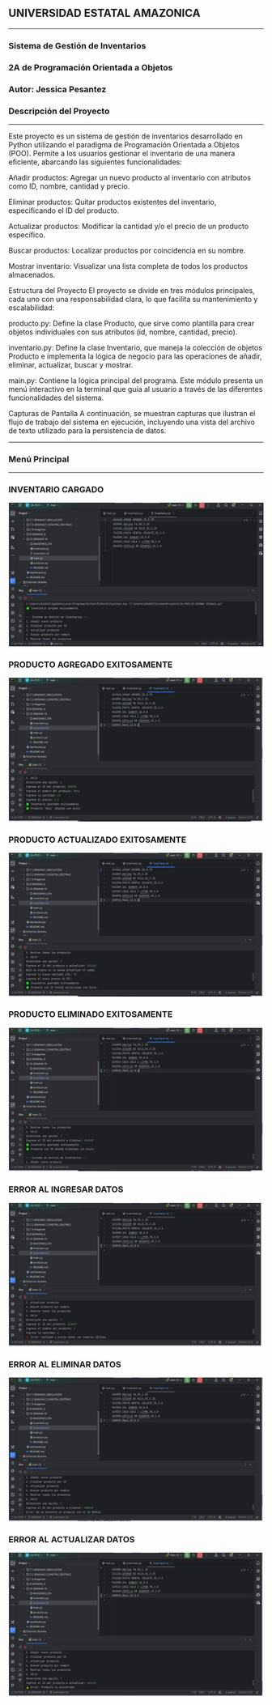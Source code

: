 ## UNIVERSIDAD ESTATAL AMAZONICA
_____
### Sistema de Gestión de Inventarios
### 2A de Programación Orientada a Objetos
### Autor: Jessica Pesantez
### Descripción del Proyecto
____

Este proyecto es un sistema de gestión de inventarios desarrollado en Python utilizando el paradigma de Programación Orientada a Objetos (POO). Permite a los usuarios gestionar el inventario de una manera eficiente, abarcando las siguientes funcionalidades:

Añadir productos: Agregar un nuevo producto al inventario con atributos como ID, nombre, cantidad y precio.

Eliminar productos: Quitar productos existentes del inventario, especificando el ID del producto.

Actualizar productos: Modificar la cantidad y/o el precio de un producto específico.

Buscar productos: Localizar productos por coincidencia en su nombre.

Mostrar inventario: Visualizar una lista completa de todos los productos almacenados.

Estructura del Proyecto
El proyecto se divide en tres módulos principales, cada uno con una responsabilidad clara, lo que facilita su mantenimiento y escalabilidad:

producto.py: Define la clase Producto, que sirve como plantilla para crear objetos individuales con sus atributos (id, nombre, cantidad, precio).

inventario.py: Define la clase Inventario, que maneja la colección de objetos Producto e implementa la lógica de negocio para las operaciones de añadir, eliminar, actualizar, buscar y mostrar.

main.py: Contiene la lógica principal del programa. Este módulo presenta un menú interactivo en la terminal que guía al usuario a través de las diferentes funcionalidades del sistema.

Capturas de Pantalla
A continuación, se muestran capturas que ilustran el flujo de trabajo del sistema en ejecución, incluyendo una vista del archivo de texto utilizado para la persistencia de datos.
___
### Menú Principal

____
### INVENTARIO CARGADO
![Diapositiva1.JPG](IMAGENES_10/Diapositiva1.JPG)

### PRODUCTO AGREGADO EXITOSAMENTE
![Diapositiva2.JPG](IMAGENES_10/Diapositiva2.JPG)

### PRODUCTO ACTUALIZADO EXITOSAMENTE
![Diapositiva3.JPG](IMAGENES_10/Diapositiva3.JPG)

### PRODUCTO ELIMINADO EXITOSAMENTE
![Diapositiva4.JPG](IMAGENES_10/Diapositiva4.JPG)

### ERROR AL INGRESAR DATOS
![Diapositiva5.JPG](IMAGENES_10/Diapositiva5.JPG)

### ERROR AL ELIMINAR DATOS
![Diapositiva6.JPG](IMAGENES_10/Diapositiva6.JPG)

### ERROR AL ACTUALIZAR DATOS
![Diapositiva7.JPG](IMAGENES_10/Diapositiva7.JPG)






